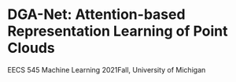 # DGA-Net: Attention-based Representation Learning of Point Clouds
EECS 545 Machine Learning 2021Fall, University of Michigan
